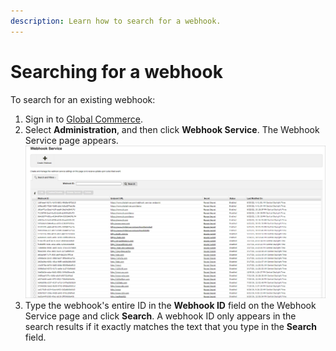 ```yaml
---
description: Learn how to search for a webhook.
---
```


# Searching for a webhook

To search for an existing webhook:

1. Sign in to [Global Commerce](https://gc.digitalriver.com/gc/ent/login.do).
2. Select **Administration**, and then click **Webhook Service**. The Webhook Service page appears.\
   &#x20;<img src="../../.gitbook/assets/Webhook Service.png" alt="" data-size="original">
3. Type the webhook's entire ID in the **Webhook ID** field on the Webhook Service page and click **Search**. A webhook ID only appears in the search results if it exactly matches the text that you type in the **Search** field.
